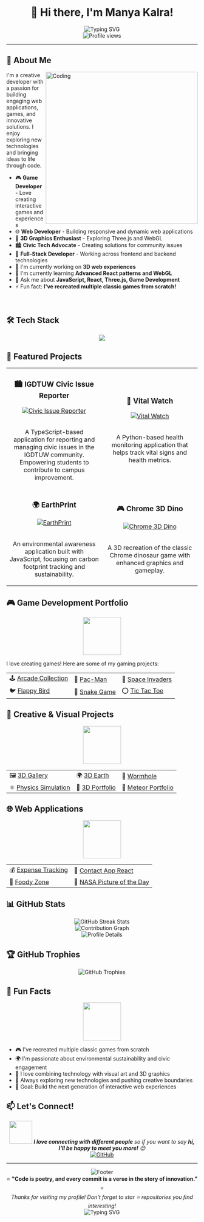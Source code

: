 # <div align="center">👋 Hi there, I'm Manya Kalra!</div>

<div align="center">
  <img src="https://readme-typing-svg.herokuapp.com?font=Fira+Code&pause=1000&color=F75C7E&center=true&vCenter=true&width=435&lines=Welcome+to+my+GitHub+profile!;I'm+a+passionate+developer;Building+interactive+experiences;Creating+games+and+web+apps;Always+exploring+new+tech!" alt="Typing SVG" />
</div>

<div align="center">
  <img src="https://komarev.com/ghpvc/?username=manyakalra05&label=Profile%20views&color=0e75b6&style=flat" alt="Profile views" />
</div>

---

## 🚀 About Me

<img align="right" alt="Coding" width="400" src="https://raw.githubusercontent.com/abhisheknaiidu/abhisheknaiidu/master/code.gif">

I'm a creative developer with a passion for building engaging web applications, games, and innovative solutions. I enjoy exploring new technologies and bringing ideas to life through code.

- 🎮 **Game Developer** - Love creating interactive games and experiences
- 🌐 **Web Developer** - Building responsive and dynamic web applications
- 🎨 **3D Graphics Enthusiast** - Exploring Three.js and WebGL
- 🏙️ **Civic Tech Advocate** - Creating solutions for community issues
- 📱 **Full-Stack Developer** - Working across frontend and backend technologies
- 🔭 I'm currently working on **3D web experiences**
- 🌱 I'm currently learning **Advanced React patterns and WebGL**
- 💬 Ask me about **JavaScript, React, Three.js, Game Development**
- ⚡ Fun fact: **I've recreated multiple classic games from scratch!**

<br clear="both">

## 🛠️ Tech Stack

<div align="center">
  <img src="https://skillicons.dev/icons?i=js,ts,python,java,html,css,react,nodejs,threejs,git,github,vscode&perline=6" />
</div>


## 🎯 Featured Projects

<div align="center">
  <table>
    <tr>
      <td width="50%">
        <h3 align="center">🏙️ IGDTUW Civic Issue Reporter</h3>
        <div align="center">
          <a href="https://github.com/manyakalra05/igdtuw-civic-issue-reporter" target="_blank">
            <img src="https://github-readme-stats.vercel.app/api/pin/?username=manyakalra05&repo=igdtuw-civic-issue-reporter&theme=radical" alt="Civic Issue Reporter" />
          </a>
          <br>
          <br>
          <p>A TypeScript-based application for reporting and managing civic issues in the IGDTUW community. Empowering students to contribute to campus improvement.</p>
        </div>
      </td>
      <td width="50%">
        <h3 align="center">💚 Vital Watch</h3>
        <div align="center">
          <a href="https://github.com/manyakalra05/vital-watch" target="_blank">
            <img src="https://github-readme-stats.vercel.app/api/pin/?username=manyakalra05&repo=vital-watch&theme=radical" alt="Vital Watch" />
          </a>
          <br>
          <br>
          <p>A Python-based health monitoring application that helps track vital signs and health metrics.</p>
        </div>
      </td>
    </tr>
    <tr>
      <td width="50%">
        <h3 align="center">🌍 EarthPrint</h3>
        <div align="center">
          <a href="https://github.com/manyakalra05/earthprint" target="_blank">
            <img src="https://github-readme-stats.vercel.app/api/pin/?username=manyakalra05&repo=earthprint&theme=radical" alt="EarthPrint" />
          </a>
          <br>
          <br>
          <p>An environmental awareness application built with JavaScript, focusing on carbon footprint tracking and sustainability.</p>
        </div>
      </td>
      <td width="50%">
        <h3 align="center">🎮 Chrome 3D Dino</h3>
        <div align="center">
          <a href="https://github.com/manyakalra05/chrome-3d-dino" target="_blank">
            <img src="https://github-readme-stats.vercel.app/api/pin/?username=manyakalra05&repo=chrome-3d-dino&theme=radical" alt="Chrome 3D Dino" />
          </a>
          <br>
          <br>
          <p>A 3D recreation of the classic Chrome dinosaur game with enhanced graphics and gameplay.</p>
        </div>
      </td>
    </tr>
  </table>
</div>

## 🎮 Game Development Portfolio

<div align="center">
  <img src="https://media.giphy.com/media/3oKIPnAiaMCws8nOsE/giphy.gif" width="100">
</div>

I love creating games! Here are some of my gaming projects:

<div align="center">
  <table>
    <tr>
      <td>🕹️ <a href="https://github.com/manyakalra05/arcade">Arcade Collection</a></td>
      <td>👻 <a href="https://github.com/manyakalra05/pacman">Pac-Man</a></td>
      <td>🚀 <a href="https://github.com/manyakalra05/space-invaders">Space Invaders</a></td>
    </tr>
    <tr>
      <td>🐦 <a href="https://github.com/manyakalra05/flappybird">Flappy Bird</a></td>
      <td>🐍 <a href="https://github.com/manyakalra05/snakegame">Snake Game</a></td>
      <td>⭕ <a href="https://github.com/manyakalra05/tictactoe">Tic Tac Toe</a></td>
    </tr>
  </table>
</div>

## 🎨 Creative & Visual Projects

<div align="center">
  <img src="https://media.giphy.com/media/3oKIPEqDGUULpEU0aQ/giphy.gif" width="100">
</div>

<div align="center">
  <table>
    <tr>
      <td>🖼️ <a href="https://github.com/manyakalra05/3Dgallery">3D Gallery</a></td>
      <td>🌍 <a href="https://github.com/manyakalra05/3dEarth">3D Earth</a></td>
      <td>🌌 <a href="https://github.com/manyakalra05/wormhole">Wormhole</a></td>
    </tr>
    <tr>
      <td>⚛️ <a href="https://github.com/manyakalra05/physics">Physics Simulation</a></td>
      <td>🌟 <a href="https://github.com/manyakalra05/3Dportfolio">3D Portfolio</a></td>
      <td>🎨 <a href="https://github.com/manyakalra05/MeteorPortfolio-main">Meteor Portfolio</a></td>
    </tr>
  </table>
</div>

## 🌐 Web Applications

<div align="center">
  <img src="https://media.giphy.com/media/L1R1tvI9svkIWwpVYr/giphy.gif" width="100">
</div>

<div align="center">
  <table>
    <tr>
      <td>💰 <a href="https://github.com/manyakalra05/expense-tracking">Expense Tracking</a></td>
      <td>📱 <a href="https://github.com/manyakalra05/contactapp-react">Contact App React</a></td>
    </tr>
    <tr>
      <td>🍕 <a href="https://github.com/manyakalra05/foodyzone">Foody Zone</a></td>
      <td>🚀 <a href="https://github.com/manyakalra05/nasa-picoftheday">NASA Picture of the Day</a></td>
    </tr>
  </table>
</div>

## 📊 GitHub Stats

<div align="center">
  <img src="https://github-readme-streak-stats.herokuapp.com/?user=manyakalra05&theme=radical&hide_border=true" alt="GitHub Streak Stats" />
</div>

<div align="center">
  <img src="https://github-readme-activity-graph.vercel.app/graph?username=manyakalra05&theme=redical&hide_border=true&area=true" alt="Contribution Graph" />
</div>

<div align="center">
  <img src="https://github-profile-summary-cards.vercel.app/api/cards/profile-details?username=manyakalra05&theme=radical" alt="Profile Details" />
</div>


## 🏆 GitHub Trophies

<div align="center">
  <img src="https://github-profile-trophy.vercel.app/?username=manyakalra05&theme=radical&no-frame=false&no-bg=true&margin-w=4" alt="GitHub Trophies" />
</div>

## 🌟 Fun Facts

<div align="center">
  <img src="https://media.giphy.com/media/WUlplcMpOCEmTGBtBW/giphy.gif" width="100">
</div>

- 🎮 I've recreated multiple classic games from scratch
- 🌍 I'm passionate about environmental sustainability and civic engagement
- 🎨 I love combining technology with visual art and 3D graphics
- 🚀 Always exploring new technologies and pushing creative boundaries
- 🎯 Goal: Build the next generation of interactive web experiences

## 📫 Let's Connect!

<div align="center">
  <img src="https://media.giphy.com/media/LnQjpWaON8nhr21vNW/giphy.gif" width="60"> <em><b>I love connecting with different people</b> so if you want to say <b>hi, I'll be happy to meet you more!</b> 😊</em>
</div>

<div align="center">
  <a href="https://github.com/manyakalra05">
    <img src="https://img.shields.io/badge/GitHub-100000?style=for-the-badge&logo=github&logoColor=white" alt="GitHub" />
  </a>
</div>

---

<div align="center">
  <img src="https://capsule-render.vercel.app/api?type=waving&color=gradient&height=100&section=footer" alt="Footer" />
</div>

<div align="center">
  ⭐ <b>"Code is poetry, and every commit is a verse in the story of innovation."</b> ⭐
</div>

<div align="center">
  <i>Thanks for visiting my profile! Don't forget to star ⭐ repositories you find interesting!</i>
</div>

<div align="center">
  <img src="https://readme-typing-svg.herokuapp.com?font=Fira+Code&pause=1000&color=F75C7E&center=true&vCenter=true&width=435&lines=Happy+Coding!+%F0%9F%9A%80;Thanks+for+visiting!+%E2%9C%A8;Let's+build+something+amazing!+%F0%9F%92%BB" alt="Typing SVG" />
</div>

<!-- 2024-12-06T05:55:29+05:30 -->
<!-- 2024-12-23T11:13:32+05:30 -->
<!-- 2024-12-27T07:32:32+05:30 -->
<!-- 2024-12-28T00:48:33+05:30 -->
<!-- 2025-01-28T03:59:39+05:30 -->
<!-- 2025-02-05T08:32:40+05:30 -->
<!-- 2025-02-07T22:10:41+05:30 -->
<!-- 2025-02-26T21:45:43+05:30 -->
<!-- 2025-03-09T05:39:44+05:30 -->
<!-- 2025-03-14T23:48:45+05:30 -->
<!-- 2025-03-13T10:08:46+05:30 -->
<!-- 2025-03-19T22:51:46+05:30 -->
<!-- 2025-03-20T08:46:46+05:30 -->
<!-- 2025-03-23T09:15:47+05:30 -->
<!-- 2025-03-21T09:53:48+05:30 -->
<!-- 2025-03-29T05:20:49+05:30 -->
<!-- 2025-04-19T06:31:54+05:30 -->
<!-- 2025-04-25T09:36:55+05:30 -->
<!-- 2025-05-18T07:51:03+05:30 -->
<!-- 2025-05-18T10:55:03+05:30 -->
<!-- 2025-05-21T07:04:04+05:30 -->
<!-- 2025-05-29T02:22:07+05:30 -->
<!-- 2025-07-25T21:57:16+05:30 -->
<!-- 2025-08-03T10:08:17+05:30 -->
<!-- 2025-07-31T23:08:17+05:30 -->
<!-- 2025-08-17T10:29:19+05:30 -->
<!-- 2025-09-08T09:08:22+05:30 -->
<!-- 2025-09-05T07:42:23+05:30 -->
<!-- 2025-09-09T11:00:23+05:30 -->
<!-- 2025-09-30T02:46:24+05:30 -->
<!-- 2025-10-18T22:28:26+05:30 -->
<!-- 2025-10-19T04:22:26+05:30 -->
<!-- 2025-10-26T02:15:26+05:30 -->
<!-- 2025-11-03T00:43:27+05:30 -->
<!-- Update 2024-11-03T06:49:47+05:30 -->
<!-- Update 2024-11-03T16:20:47+05:30 -->
<!-- Update 2024-11-03T09:44:47+05:30 -->
<!-- Update 2024-11-04T14:28:59+05:30 -->
<!-- Update 2024-11-14T18:42:12+05:30 -->
<!-- Update 2024-11-30T15:45:18+05:30 -->
<!-- Update 2024-12-04T13:21:19+05:30 -->
<!-- Update 2024-12-12T19:35:20+05:30 -->
<!-- Update 2024-12-13T10:13:21+05:30 -->
<!-- Update 2024-12-13T16:11:21+05:30 -->
<!-- Update 2024-12-14T09:33:23+05:30 -->
<!-- Update 2024-12-16T06:48:24+05:30 -->
<!-- Update 2024-12-16T09:57:24+05:30 -->
<!-- Update 2024-12-18T15:51:27+05:30 -->
<!-- Update 2024-12-18T13:03:27+05:30 -->
<!-- Update 2024-12-18T14:11:27+05:30 -->
<!-- Update 2024-12-19T09:37:28+05:30 -->
